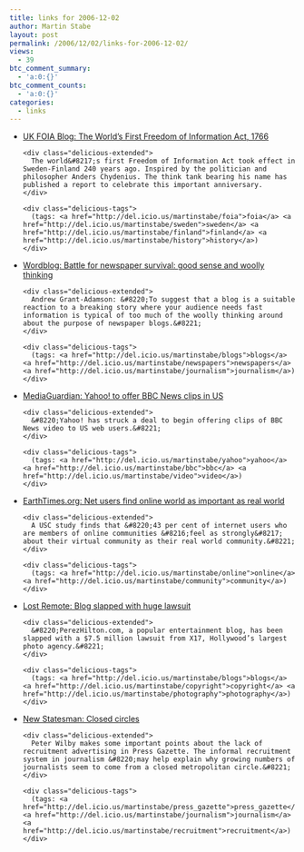 ```yaml
---
title: links for 2006-12-02
author: Martin Stabe
layout: post
permalink: /2006/12/02/links-for-2006-12-02/
views:
  - 39
btc_comment_summary:
  - 'a:0:{}'
btc_comment_counts:
  - 'a:0:{}'
categories:
  - links
---
```

<ul class="delicious">
  <li>
    <div class="delicious-link">
      <a href="http://foia.blogspot.com/2006/12/worlds-first-freedom-of-information.html">UK FOIA Blog: The World&#8217;s First Freedom of Information Act, 1766</a>
    </div>
    
    <div class="delicious-extended">
      The world&#8217;s first Freedom of Information Act took effect in Sweden-Finland 240 years ago. Inspired by the politician and philosopher Anders Chydenius. The think tank bearing his name has published a report to celebrate this important anniversary.
    </div>
    
    <div class="delicious-tags">
      (tags: <a href="http://del.icio.us/martinstabe/foia">foia</a> <a href="http://del.icio.us/martinstabe/sweden">sweden</a> <a href="http://del.icio.us/martinstabe/finland">finland</a> <a href="http://del.icio.us/martinstabe/history">history</a>)
    </div>
  </li>
  
  <li>
    <div class="delicious-link">
      <a href="http://www.wordblog.co.uk/2006/12/01/battle-for-newspaper-survival-good-sense-and-wooly-thinking/">Wordblog: Battle for newspaper survival: good sense and woolly thinking</a>
    </div>
    
    <div class="delicious-extended">
      Andrew Grant-Adamson: &#8220;To suggest that a blog is a suitable reaction to a breaking story where your audience needs fast information is typical of too much of the woolly thinking around about the purpose of newspaper blogs.&#8221;
    </div>
    
    <div class="delicious-tags">
      (tags: <a href="http://del.icio.us/martinstabe/blogs">blogs</a> <a href="http://del.icio.us/martinstabe/newspapers">newspapers</a> <a href="http://del.icio.us/martinstabe/journalism">journalism</a>)
    </div>
  </li>
  
  <li>
    <div class="delicious-link">
      <a href="http://media.guardian.co.uk/newmedia/story/0,,1962011,00.html?gusrc=rss&#038;feed=4">MediaGuardian: Yahoo! to offer BBC News clips in US</a>
    </div>
    
    <div class="delicious-extended">
      &#8220;Yahoo! has struck a deal to begin offering clips of BBC News video to US web users.&#8221;
    </div>
    
    <div class="delicious-tags">
      (tags: <a href="http://del.icio.us/martinstabe/yahoo">yahoo</a> <a href="http://del.icio.us/martinstabe/bbc">bbc</a> <a href="http://del.icio.us/martinstabe/video">video</a>)
    </div>
  </li>
  
  <li>
    <div class="delicious-link">
      <a href="http://www.earthtimes.org/articles/show/11004.html">EarthTimes.org: Net users find online world as important as real world</a>
    </div>
    
    <div class="delicious-extended">
      A USC study finds that &#8220;43 per cent of internet users who are members of online communities &#8216;feel as strongly&#8217; about their virtual community as their real world community.&#8221;
    </div>
    
    <div class="delicious-tags">
      (tags: <a href="http://del.icio.us/martinstabe/online">online</a> <a href="http://del.icio.us/martinstabe/community">community</a>)
    </div>
  </li>
  
  <li>
    <div class="delicious-link">
      <a href="http://www.lostremote.com/2006/12/01/blog-slapped-with-huge-lawsuit/">Lost Remote: Blog slapped with huge lawsuit</a>
    </div>
    
    <div class="delicious-extended">
      &#8220;PerezHilton.com, a popular entertainment blog, has been slapped with a $7.5 million lawsuit from X17, Hollywood’s largest photo agency.&#8221;
    </div>
    
    <div class="delicious-tags">
      (tags: <a href="http://del.icio.us/martinstabe/blogs">blogs</a> <a href="http://del.icio.us/martinstabe/copyright">copyright</a> <a href="http://del.icio.us/martinstabe/photography">photography</a>)
    </div>
  </li>
  
  <li>
    <div class="delicious-link">
      <a href="http://www.newstatesman.com/200612040026">New Statesman: Closed circles</a>
    </div>
    
    <div class="delicious-extended">
      Peter Wilby makes some important points about the lack of recruitment advertising in Press Gazette. The informal recruitment system in journalism &#8220;may help explain why growing numbers of journalists seem to come from a closed metropolitan circle.&#8221;
    </div>
    
    <div class="delicious-tags">
      (tags: <a href="http://del.icio.us/martinstabe/press_gazette">press_gazette</a> <a href="http://del.icio.us/martinstabe/journalism">journalism</a> <a href="http://del.icio.us/martinstabe/recruitment">recruitment</a>)
    </div>
  </li>
</ul>